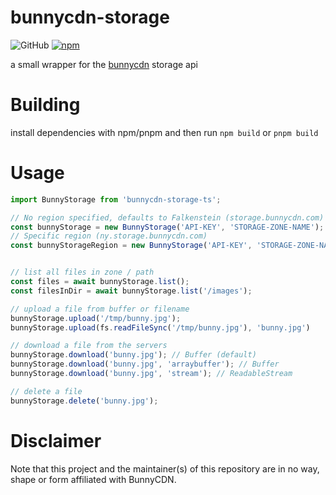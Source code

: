 # bunnycdn-storage
![GitHub](https://img.shields.io/github/license/69/bunnycdn-storage-js?style=flat-square) [![npm](https://img.shields.io/npm/v/bunnycdn-storage?style=flat-square)](https://www.npmjs.com/package/bunnycdn-storage)

a small wrapper for the [bunnycdn](https://bunnycdn.com) storage api

# Building
install dependencies with npm/pnpm and then run `npm build` or `pnpm build`

# Usage
```ts
import BunnyStorage from 'bunnycdn-storage-ts';

// No region specified, defaults to Falkenstein (storage.bunnycdn.com)
const bunnyStorage = new BunnyStorage('API-KEY', 'STORAGE-ZONE-NAME');
// Specific region (ny.storage.bunnycdn.com)
const bunnyStorageRegion = new BunnyStorage('API-KEY', 'STORAGE-ZONE-NAME', 'ny');


// list all files in zone / path
const files = await bunnyStorage.list();
const filesInDir = await bunnyStorage.list('/images');

// upload a file from buffer or filename
bunnyStorage.upload('/tmp/bunny.jpg');
bunnyStorage.upload(fs.readFileSync('/tmp/bunny.jpg'), 'bunny.jpg')

// download a file from the servers
bunnyStorage.download('bunny.jpg'); // Buffer (default)
bunnyStorage.download('bunny.jpg', 'arraybuffer'); // Buffer
bunnyStorage.download('bunny.jpg', 'stream'); // ReadableStream

// delete a file
bunnyStorage.delete('bunny.jpg');
```
# Disclaimer
Note that this project and the maintainer(s) of this repository are in no way, shape or form affiliated with BunnyCDN.
